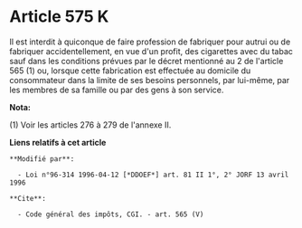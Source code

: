 # Article 575 K

Il est interdit à quiconque de faire profession de fabriquer pour autrui ou de fabriquer accidentellement, en vue d'un
profit, des cigarettes avec du tabac sauf dans les conditions prévues par le décret mentionné au 2 de l'article 565 (1) ou,
lorsque cette fabrication est effectuée au domicile du consommateur dans la limite de ses besoins personnels, par lui-même,
par les membres de sa famille ou par des gens à son service.

**Nota:**

(1) Voir les articles 276 à 279 de l'annexe II.

**Liens relatifs à cet article**

	**Modifié par**:

	  - Loi n°96-314 1996-04-12 [*DDOEF*] art. 81 II 1°, 2° JORF 13 avril 1996

	**Cite**:

	  - Code général des impôts, CGI. - art. 565 (V)
